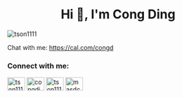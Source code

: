 <h1 align="center">Hi 👋, I'm Cong Ding</h1>

<p align="left"> <img src="https://komarev.com/ghpvc/?username=tson1111&label=Profile%20views&color=0e75b6&style=flat" alt="tson1111" /> </p>

<p align="left"> Chat with me: <a href=https://cal.com/congd>https://cal.com/congd</a></p>


<h3 align="left">Connect with me:</h3>
<p align="left">
<a href="https://twitter.com/tson1111" target="blank"><img align="center" src="https://raw.githubusercontent.com/rahuldkjain/github-profile-readme-generator/master/src/images/icons/Social/twitter.svg" alt="tson1111" height="30" width="40" /></a>
<a href="https://linkedin.com/in/congding1111" target="blank"><img align="center" src="https://raw.githubusercontent.com/rahuldkjain/github-profile-readme-generator/master/src/images/icons/Social/linked-in-alt.svg" alt="congding1111" height="30" width="40" /></a>
<a href="https://instagram.com/tson1111" target="blank"><img align="center" src="https://raw.githubusercontent.com/rahuldkjain/github-profile-readme-generator/master/src/images/icons/Social/instagram.svg" alt="tson1111" height="30" width="40" /></a>
<a href="https://www.leetcode.com/masdc98" target="blank"><img align="center" src="https://raw.githubusercontent.com/rahuldkjain/github-profile-readme-generator/master/src/images/icons/Social/leet-code.svg" alt="masdc98" height="30" width="40" /></a>
</p>
